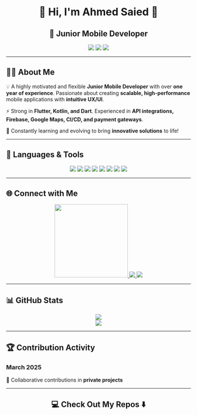 <h1 align="center">🚀 Hi, I'm Ahmed Saied 👋</h1>
<h2 align="center">📱 Junior Mobile Developer</h2>

<p align="center">
  <img src="https://img.shields.io/badge/Mobile_Development-Flutter-blue?style=for-the-badge&logo=flutter&logoColor=white">
  <img src="https://img.shields.io/badge/Backend_Firestore-orange?style=for-the-badge&logo=firebase&logoColor=white">
  <img src="https://img.shields.io/badge/API_Integration-green?style=for-the-badge&logo=postman&logoColor=white">
</p>

---

## 👨‍💻 About Me

💡 A highly motivated and flexible **Junior Mobile Developer** with over **one year of experience**. Passionate about creating **scalable, high-performance** mobile applications with **intuitive UX/UI**.

⚡ Strong in **Flutter, Kotlin, and Dart**. Experienced in **API integrations, Firebase, Google Maps, CI/CD, and payment gateways**.

🎯 Constantly learning and evolving to bring **innovative solutions** to life!

---

## 🚀 Languages & Tools

<p align="center">
  <img src="https://img.shields.io/badge/Dart-0175C2?style=for-the-badge&logo=dart&logoColor=white">
  <img src="https://img.shields.io/badge/Kotlin-0095D5?style=for-the-badge&logo=kotlin&logoColor=white">
  <img src="https://img.shields.io/badge/C++-00599C?style=for-the-badge&logo=cplusplus&logoColor=white">
  <img src="https://img.shields.io/badge/Flutter-02569B?style=for-the-badge&logo=flutter&logoColor=white">
  <img src="https://img.shields.io/badge/Firebase-FFCA28?style=for-the-badge&logo=firebase&logoColor=white">
  <img src="https://img.shields.io/badge/API_Integration-EE4C2C?style=for-the-badge&logo=postman&logoColor=white">
  <img src="https://img.shields.io/badge/Google%20Maps-4285F4?style=for-the-badge&logo=google-maps&logoColor=white">
  <img src="https://img.shields.io/badge/CI/CD-0A0A0A?style=for-the-badge&logo=githubactions&logoColor=white">
</p>

---

## 🌐 Connect with Me

<p align="center">
  <a href="https://ahmed-saied-portfolio.web.app/" target="_blank">
    <img src="https://img.shields.io/badge/Portfolio-%23000000.svg?style=for-the-badge&logo=web&logoColor=white" width="200">
  </a>
  <a href="https://linkedin.com/in/...." target="_blank">
    <img src="https://img.shields.io/badge/LinkedIn-%230077B5.svg?style=for-the-badge&logo=linkedin&logoColor=white">
  </a>
  <a href="https://x.com/arahanme" target="_blank">
    <img src="https://img.shields.io/badge/X-000000.svg?style=for-the-badge&logo=X&logoColor=white">
  </a>
</p>

---

## 📊 GitHub Stats

<p align="center">
  <img src="https://github-readme-stats.vercel.app/api/top-langs/?username=ahmedsaied22&theme=dark&hide_border=false&include_all_commits=false&count_private=false&layout=compact">
  <br>
  <img src="https://github-readme-streak-stats.herokuapp.com/?user=ahmedsaied22&theme=dark&hide_border=false">
</p>

---

## 🏆 Contribution Activity

### March 2025
📌 Collaborative contributions in **private projects**

---

<h2 align="center">💻 Check Out My Repos ⬇️</h2>

<!-- Proudly created with GPRM ( https://gprm.itsvg.in ) -->
